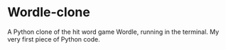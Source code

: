 # Wordle-clone
 A Python clone of the hit word game Wordle, running in the terminal. My very first piece of Python code.
